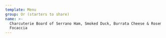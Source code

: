 ```yaml
---
template: Menu
group: Or (starters to share)
name: >-
  Charcuterie Board of Serrano Ham, Smoked Duck, Burrata Cheese & Rosemary
  Focaccia
---
```

